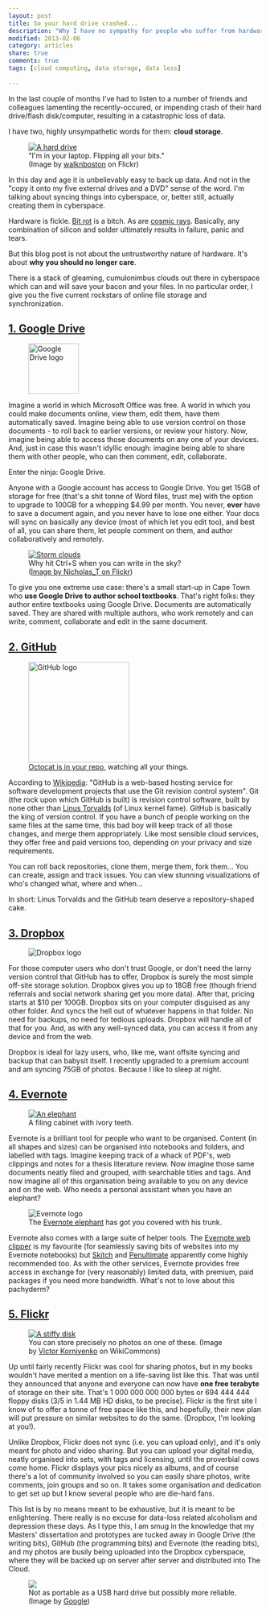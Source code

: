 ```yaml
---
layout: post
title: So your hard drive crashed...
description: "Why I have no sympathy for people who suffer from hardware-related data loss, and what cloud tools people should be using instead."
modified: 2013-02-06
category: articles
share: true
comments: true
tags: [cloud computing, data storage, data loss]
 
---
```


In the last couple of months I've had to listen to a number of friends and colleagues lamenting the recently-occured, or impending crash of their hard drive/flash disk/computer, resulting in a catastrophic loss of data.

I have two, highly unsympathetic words for them: <b>cloud storage</b>.

<div class="col-md-4 col-xs-6 image right">
<figure><a href="http://farm6.staticflickr.com/5094/5472536812_c2dd4e93f6.jpg" data-lightbox="drive"><img src="http://farm6.staticflickr.com/5094/5472536812_c2dd4e93f6.jpg" alt="A hard drive"></a>
<figcaption>"I'm in your laptop. Flipping all your bits."<br />
(Image by <a href="http://www.flickr.com/photos/walkn/" target="_blank">walknboston</a>&nbsp;on Flickr)</figcaption>
</figure>
</div>

In this day and age it is unbelievably easy to back up data. And not in the "copy it onto my five external drives and a DVD" sense of the word. I'm talking about syncing things into cyberspace, or, better still, actually creating them in cyberspace.

Hardware is fickle. <a href="http://en.wikipedia.org/wiki/Bit_rot" target="_blank">Bit rot</a> is a bitch. As are <a href="http://en.wikipedia.org/wiki/Cosmic_rays" target="_blank">cosmic rays</a>.
Basically, any combination of silicon and solder ultimately results in failure, panic and tears.

But this blog post is not about the untrustworthy nature of hardware. It's about <b>why you should no longer care</b>.

There is a stack of gleaming, cumulonimbus clouds out there in cyberspace which can and will save your bacon and your files. In no particular order, I give you the five current rockstars of online file storage and synchronization.
<h2>
<a href="https://drive.google.com/" target="_blank">1. Google Drive </a></h2>

<div class="col-md-3 image">
<figure><img src="http://upload.wikimedia.org/wikipedia/commons/thumb/a/ad/Logo_of_Google_Drive.svg/600px-Logo_of_Google_Drive.svg.png" height="100" width="100" alt="Google Drive logo"/></figure></div>Imagine a world in which Microsoft Office was free. A world in which you could make documents online, view them, edit them, have them automatically saved. Imagine being able to use version control on those documents - to roll back to earlier versions, or review your history. Now, imagine being able to access those documents on any one of your devices. And, just in case this wasn't idyllic enough: imagine being able to share them with other people, who can then comment, edit, collaborate.

Enter the ninja: Google Drive.

Anyone with a Google account has access to Google Drive. You get 15GB of storage for free (that's a shit tonne of Word files, trust me) with the option to upgrade to 100GB for a whopping $4.99 per month. You never, <b>ever</b> have to save a document again, and you never have to lose one either. Your docs will sync on basically any device (most of which let you edit too), and best of all, you can share them, let people comment on them, and author collaboratively and remotely.

<div class="col-md-5 right image">
<figure><a href="http://farm2.staticflickr.com/1191/543334336_dc24ebe65e_z.jpg" data-lightbox="cloud"><img src="http://farm2.staticflickr.com/1191/543334336_dc24ebe65e_z.jpg" alt="Storm clouds"/></a><figcaption>Why hit Ctrl+S when you can write in the sky?<br />
(<a href="http://www.flickr.com/photos/nicholas_t/" target="_blank">Image by  Nicholas_T on Flickr</a>)</figcaption></figure></div>

To give you one extreme use case: there's a small start-up in Cape Town who <b>use Google Drive to author school textbooks</b>. That's right folks: they author entire textbooks using Google Drive. Documents are automatically saved. They are shared with multiple authors, who work remotely and can write, comment, collaborate and edit in the same document.
<h2>
<a href="https://github.com/" target="_blank">2. GitHub</a></h2>

<div class="col-md-3 image right">
<figure><img src="https://github.global.ssl.fastly.net/images/modules/logos_page/Octocat.png" width="200" alt="GitHub logo"/><figcaption><a href="https://github.com/" target="_blank">Octocat is in your repo</a>, watching all your things.</figcaption></figure>
</div>According to&nbsp;<a href="http://en.wikipedia.org/wiki/Github" target="_blank">Wikipedia</a>:&nbsp;"GitHub is a web-based hosting service for software development projects that use the Git revision control system". Git (the rock upon which GitHub is built) is revision control software, built by none other than <a href="http://en.wikipedia.org/wiki/Linus_Torvalds" target="_blank">Linus Torvalds</a>&nbsp;(of Linux kernel fame). GitHub is basically the king of version control. If you have a bunch of people working on the same files at the same time, this bad boy will keep track of all those changes, and merge them appropriately. Like most sensible cloud services, they offer free and paid versions too, depending on your privacy and size requirements.


You can roll back repositories, clone them, merge them, fork them... You can create, assign and track issues. You can view stunning visualizations of who's changed what, where and when...

In short: Linus Torvalds and the GitHub team deserve a repository-shaped cake.

<h2>
<a href="https://www.dropbox.com/">3. Dropbox</a></h2>
<div class="col-md-3 image">
<figure><img src="{{ site.url }}/images/dropbox-logos_dropbox-vertical-blue.png" alt="Dropbox logo"/></figure>
</div>
For those computer users who don't trust Google, or don't need the larny version control that GitHub has to offer, Dropbox is surely the most simple off-site storage solution. Dropbox gives you up to 18GB free (though friend referrals and social network sharing get you more data). After that, pricing starts at $10 per 100GB. Dropbox sits on your computer disguised as any other folder. And syncs the hell out of whatever happens in that folder. No need for backups, no need for tedious uploads. Dropbox will handle all of that for you. And, as with any well-synced data, you can access it from any device and from the web.


Dropbox is ideal for lazy users, who, like me, want offsite syncing and backup that can babysit itself. I recently upgraded to a premium account and am syncing 75GB of photos. Because I like to sleep at night. 

<h2>
<a href="https://evernote.com/">4. Evernote</a></h2>
<div class="col-md-4 col-xs-md-6 image">
<figure><a href="{{ site.url }}/images/elephant.JPG" data-lightbox="ellie" ><img src="{{ site.url }}/images/elephant.JPG" alt="An elephant"/></a>
<figcaption>A filing cabinet with ivory teeth.</figcaption>
</figure>
</div>
Evernote is a brilliant tool for people who want to be organised. Content (in all shapes and sizes) can be organised into notebooks and folders, and labelled with tags. Imagine keeping track of a whack of PDF's, web clippings and notes for a thesis literature review. Now imagine those same documents neatly filed and grouped, with searchable titles and tags. And now imagine all of this organisation being available to you on any device and on the web. Who needs a personal assistant when you have an elephant?

<div class="col-md-3 image right">
<figure><img src="http://evernote.com/media/img/logos/evernote_logo_4c-sm.png" alt="Evernote logo"/>
<figcaption>The <a href="http://evernote.com/" target="_blank">Evernote elephant</a> has got you covered with his trunk.</figcaption></figure>
</div>
Evernote also comes with a large suite of helper tools. The <a href="http://evernote.com/webclipper/" target="_blank">Evernote web clipper</a> is my favourite (for seamlessly saving bits of websites into my Evernote notebooks) but <a href="http://evernote.com/skitch/" target="_blank">Skitch</a>&nbsp;and <a href="http://evernote.com/penultimate/" target="_blank">Penultimate</a>&nbsp;apparently come highly
recommended too. As with the other services, Evernote provides free access in exchange for (very reasonably) limited data, with premium, paid packages if you need more bandwidth. What's not to love about this pachyderm?




<h2>
<a href="http://www.flickr.com/" target="_blank">5. Flickr</a></h2>

<div class="col-md-4 image">
<figure><a href="http://upload.wikimedia.org/wikipedia/commons/thumb/7/78/Floppy_disc.jpg/794px-Floppy_disc.jpg" data-lightbox="stiffy"><img src="http://upload.wikimedia.org/wikipedia/commons/thumb/7/78/Floppy_disc.jpg/794px-Floppy_disc.jpg" alt="A stiffy disk"/></a><figcaption>You can store precisely no photos on one of these. (Image by&nbsp;<a href="http://en.wikipedia.org/wiki/File:Floppy_disc.jpg" target="_blank">Victor Korniyenko</a> on WikiCommons)</figcaption></figure>
</div>
Up until fairly recently Flickr was cool for sharing photos, but in my books wouldn't have merited a mention on a life-saving list like this. That was until they announced that anyone and everyone can now have <b>one free terabyte</b> of storage on their site. That's 1 000 000 000 000 bytes or 694 444 444 floppy disks (3/5 in 1.44 MB HD disks, to be precise). Flickr is the first site I know of to offer a tonne of free space like this, and hopefully, their new plan will put pressure on similar websites to do the same. (Dropbox, I'm looking at you!).


Unlike Dropbox, Flickr does not sync (i.e. you can upload only), and it's only meant for photo and video sharing. But you can upload your digital media, neatly organised into sets, with tags and licensing, until the proverbial cows come home. Flickr displays your pics nicely as albums, and of course there's a lot of community involved so you can easily share photos, write comments, join groups and so on. It takes some organisation and dedication to get set up but I know several people who are die-hard fans.

This list is by no means meant to be exhaustive, but it is meant to be enlightening. There really is no excuse for data-loss related alcoholism and depression these days. As I type this, I am smug in the knowledge that my Masters' dissertation and prototypes are tucked away in Google Drive (the writing bits), GitHub (the programming bits) and Evernote (the reading bits), and my photos are busily being uploaded into the Dropbox cyberspace, where they will be backed up on server after server and distributed into The Cloud.

<div class="col-md-5 image center">
<figure><a href="http://www.google.com/about/datacenters/gallery/images/_2000/CBF_009.jpg" data-lightbox="google"><img border="0" src="http://www.google.com/about/datacenters/gallery/images/_2000/CBF_009.jpg" lat="A Google data centre"/></a><figcaption>Not as portable as a USB hard drive but possibly more reliable.<br />
(Image by&nbsp;<a href="http://www.google.com/about/datacenters/gallery/#/tech/2" target="_blank">Google</a>)</figcaption></figure></div>

